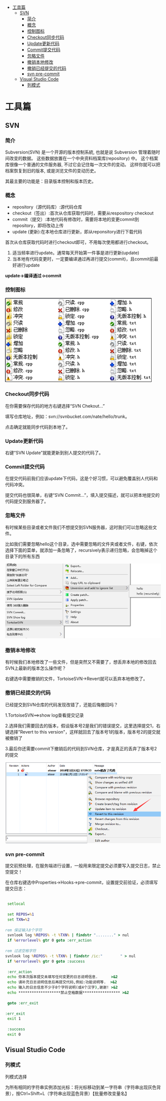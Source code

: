 <!-- TOC -->

- [工具篇](#工具篇)
    - [SVN](#svn)
        - [简介](#简介)
        - [概念](#概念)
        - [控制图标](#控制图标)
        - [Checkout同步代码](#checkout同步代码)
        - [Update更新代码](#update更新代码)
        - [Commit提交代码](#commit提交代码)
        - [忽略文件](#忽略文件)
        - [撤销本地修改](#撤销本地修改)
        - [撤销已经提交的代码](#撤销已经提交的代码)
        - [svn pre-commit](#svn-pre-commit)
    - [Visual Studio Code](#visual-studio-code)
        - [列模式](#列模式)

<!-- /TOC -->

<a id="markdown-工具篇" name="工具篇"></a>
# 工具篇

<a id="markdown-svn" name="svn"></a>
## SVN

<a id="markdown-简介" name="简介"></a>
### 简介
Subversion(SVN) 是一个开源的版本控制系統, 也就是说 Subversion 管理着随时间改变的数据。 这些数据放置在一个中央资料档案库(repository) 中。 这个档案库很像一个普通的文件服务器, 不过它会记住每一次文件的变动。 这样你就可以把档案恢复到旧的版本, 或是浏览文件的变动历史。

其最主要的功能是：目录版本控制和版本历史。

<a id="markdown-概念" name="概念"></a>
### 概念
- repository（源代码库）:源代码仓库
- checkout（签出）:首次从仓库获取代码时，需要从respository checkout
- commit（提交）:本地代码有修改时，需要将本地的变更commit到repository，即将改动上传
- update (更新):在本地仓库进行更新，即从reponsitory进行下载代码

首次从仓库获取代码时进行checkout即可，不用每次使用都进行checkout。

1. 适当频率进行update。通常每天开始第一件事是进行更新(update)
2. 当本地有代码变更时，一定要编译通过再进行提交(commit)，且commit前最好进行update

**update->编译通过->commit**

<a id="markdown-控制图标" name="控制图标"></a>
### 控制图标

![](../assets/SVN/1.png)

<a id="markdown-checkout同步代码" name="checkout同步代码"></a>
### Checkout同步代码
在你需要保存代码的地方右键选择“SVN Chekout...”

填写仓库地址，例如：svn://svnbucket.com/nate/hello/trunk。

点击确定就能同步代码到本地了。

<a id="markdown-update更新代码" name="update更新代码"></a>
### Update更新代码
右键“SVN Update”就能更新到别人提交的代码了。

<a id="markdown-commit提交代码" name="commit提交代码"></a>
### Commit提交代码
在提交代码前我们应该update下代码，这是个好习惯，可以避免覆盖别人代码和代码冲突。

提交代码也很简单，右键“SVN Commit...”，填入提交描述，就可以把本地提交的代码提交到服务器了。

<a id="markdown-忽略文件" name="忽略文件"></a>
### 忽略文件
有时候某些目录或者文件我们不想提交到SVN服务器，这时我们可以忽略这些文件。

比如我们需要忽略hello这个目录，选中需要忽略的文件夹或者文件，右键，依次选择下面的菜单，就添加一条忽略了，recursively表示递归忽略，会忽略掉这个目录下的所有东西

![](../assets/SVN/svn-ignore1.png)

<a id="markdown-撤销本地修改" name="撤销本地修改"></a>
### 撤销本地修改
有时候我们本地修改了一些文件，但是突然又不需要了，想丢弃本地的修改回去SVN上最新的版本怎么操作呢？

右键选中需要撤销的文件，TortoiseSVN->Revert就可以丢弃本地修改了。

<a id="markdown-撤销已经提交的代码" name="撤销已经提交的代码"></a>
### 撤销已经提交的代码
已经提交到SVN仓库的代码发现改错了，还能后悔撤回吗？

1.TortoiseSVN==>show log查看提交记录

2.选择我们需要回去的版本，假设版本号2是我们的错误提交，这里选择提交1，右键选择"Revert to this version"，这样就回去了版本号1的版本，版本号2的提交就被撤销了

3.最后你还需要commit下撤销后的代码到SVN仓库，才是真正的丢弃了版本号2的提交

![](../assets/SVN/svn-back-reversion.png)

<a id="markdown-svn-pre-commit" name="svn-pre-commit"></a>
### svn pre-commit
提交前预处理，在服务端进行设置，一般用来限定提交必须要写入提交日志，禁止空提交！

在仓库右键选中Properties->Hooks->pre-commit，设置提交前验证，必须填写提交日志：

```bat

 setlocal 

 set REPOS=%1  
 set TXN=%2          

rem 保证输入8个字符 
 svnlook log %REPOS% -t %TXN% | findstr "........" > nul 
 if %errorlevel% gtr 0 goto :err_action

rem 过滤空格字符 
svnlook log %REPOS% -t %TXN% | findstr /ic:"        " > nul 
 if %errorlevel% gtr 0 goto :success 
  
 :err_action 
 echo 你本次版本提交未填写任何变更的日志说明信息.      >&2 
 echo 请补充日志说明信息后再提交代码,例如:功能说明等.  >&2 
 echo 输入的日志信息不少于8个字符说明(或4个汉字),谢谢! >&2 
 echo *******************禁止空格数据***************** >&2

 goto :err_exit

:err_exit 
 exit 1 

 :success 
 exit 0
```

<a id="markdown-visual-studio-code" name="visual-studio-code"></a>
## Visual Studio Code

<a id="markdown-列模式" name="列模式"></a>
### 列模式
列模式选择

为所有相同的字符串实例添加光标：将光标移动到某一字符串（字符串出现灰色背景），按Ctrl+Shift+L（字符串出现蓝色背景）【批量修改变量名】


